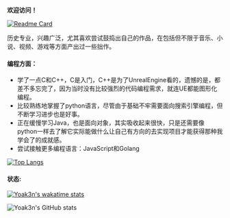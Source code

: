 **欢迎访问！**

[![Readme Card](https://github-readme-stats-omega-ten-91.vercel.app/api/pin/?username=Yoak3n&repo=DoubanMovie2Notion)](https://github.com/anuraghazra/github-readme-stats)

历史专业，兴趣广泛，尤其喜欢尝试鼓捣出自己的作品，在包括但不限于音乐、小说、视频、游戏等方面产出过一些拙作。

#### 编程方面：
* 学了一点C和C++，C是入门，C++是为了UnrealEngine看的，遗憾的是，都差不多忘完了，因为当时没有比较强烈的代码编程需求，就连UE都能图形化编程。  
* 比较熟练地掌握了python语言，尽管由于基础不牢需要面向搜索引擎编程，但不断学习进步也是好事。  
* 正在缓慢学习Java，也是面向对象，其实吸收起来很快，只是还需要像python一样去了解它实际能做什么让自己有方向的去实现项目才能获得那种我学会了的成就感。  
* 尝试接触更多编程语言：JavaScript和Golang

[![Top Langs](https://github-readme-stats-omega-ten-91.vercel.app/api/top-langs/?username=Yoak3n&layout=compact)](https://github.com/anuraghazra/github-readme-stats)
#### 状态:

[![Yoak3n's wakatime stats](https://github-readme-stats-omega-ten-91.vercel.app/api/wakatime?username=Yoak3n)](https://github.com/anuraghazra/github-readme-stats)

![Yoak3n's GitHub stats](https://github-readme-stats-omega-ten-91.vercel.app/api?username=Yoak3n&show_icons=true)



<!--#START_SECTION:waka-->
<!--#END_SECTION:waka-->















<!--
**Yoak3n/Yoak3n** is a ✨ _special_ ✨ repository because its `README.md` (this file) appears on your GitHub profile.

Here are some ideas to get you started:

- 🔭 I’m currently working on ...
- 🌱 I’m currently learning ...
- 👯 I’m looking to collaborate on ...
- 🤔 I’m looking for help with ...
- 💬 Ask me about ...
- 📫 How to reach me: ...
- 😄 Pronouns: ...
- ⚡ Fun fact: ...
-->
